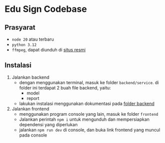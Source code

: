 # Edu Sign Codebase

## Prasyarat

- `node 20` atau terbaru
- `python 3.12`
- `ffmpeg`, dapat diunduh di [situs resmi](https://www.ffmpeg.org/download.html)

## Instalasi

1. Jalankan backend
   - dengan menggunakan terminal, masuk ke folder `backend/service`. di folder ini terdapat 2 buah file backend, yaitu:
     - model
     - report
   - lakukan instalasi menggunakan dokumentasi pada [folder backend](./backend/)
2. Jalankan frontend
   - menggunakan program console yang lain, masuk ke folder `frontend`
   - Jalankan perintah `npm i` untuk mengunduh dan mempersiapkan dependensi yang diperlukan
   - jalankan `npm run dev` di console, dan buka link frontend yang muncul pada console
